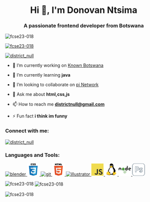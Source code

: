 <h1 align="center">Hi 👋, I'm Donovan Ntsima</h1>
<h3 align="center">A passionate frontend developer from Botswana</h3>

<p align="left"> <img src="https://komarev.com/ghpvc/?username=fcse23-018&label=Profile%20views&color=0e75b6&style=flat" alt="fcse23-018" /> </p>

<p align="left"> <a href="https://github.com/ryo-ma/github-profile-trophy"><img src="https://github-profile-trophy.vercel.app/?username=fcse23-018" alt="fcse23-018" /></a> </p>

<p align="left"> <a href="https://twitter.com/district_null" target="blank"><img src="https://img.shields.io/twitter/follow/district_null?logo=twitter&style=for-the-badge" alt="district_null" /></a> </p>

- 🔭 I’m currently working on [Known Botswana](https://fcse23-018.github.io/knowBotswana/)

- 🌱 I’m currently learning **java**

- 👯 I’m looking to collaborate on [pi Network](https://minepi.com/)

- 💬 Ask me about **html,css,js**

- 📫 How to reach me **districtnull@gmail.com**

- ⚡ Fun fact **i think im funny**

<h3 align="left">Connect with me:</h3>
<p align="left">
<a href="https://twitter.com/district_null" target="blank"><img align="center" src="https://raw.githubusercontent.com/rahuldkjain/github-profile-readme-generator/master/src/images/icons/Social/twitter.svg" alt="district_null" height="30" width="40" /></a>
</p>

<h3 align="left">Languages and Tools:</h3>
<p align="left"> <a href="https://www.blender.org/" target="_blank" rel="noreferrer"> <img src="https://download.blender.org/branding/community/blender_community_badge_white.svg" alt="blender" width="40" height="40"/> </a> <a href="https://www.w3schools.com/css/" target="_blank" rel="noreferrer"> <img src="https://raw.githubusercontent.com/devicons/devicon/master/icons/css3/css3-original-wordmark.svg" alt="css3" width="40" height="40"/> </a> <a href="https://git-scm.com/" target="_blank" rel="noreferrer"> <img src="https://www.vectorlogo.zone/logos/git-scm/git-scm-icon.svg" alt="git" width="40" height="40"/> </a> <a href="https://www.w3.org/html/" target="_blank" rel="noreferrer"> <img src="https://raw.githubusercontent.com/devicons/devicon/master/icons/html5/html5-original-wordmark.svg" alt="html5" width="40" height="40"/> </a> <a href="https://www.adobe.com/in/products/illustrator.html" target="_blank" rel="noreferrer"> <img src="https://www.vectorlogo.zone/logos/adobe_illustrator/adobe_illustrator-icon.svg" alt="illustrator" width="40" height="40"/> </a> <a href="https://developer.mozilla.org/en-US/docs/Web/JavaScript" target="_blank" rel="noreferrer"> <img src="https://raw.githubusercontent.com/devicons/devicon/master/icons/javascript/javascript-original.svg" alt="javascript" width="40" height="40"/> </a> <a href="https://www.linux.org/" target="_blank" rel="noreferrer"> <img src="https://raw.githubusercontent.com/devicons/devicon/master/icons/linux/linux-original.svg" alt="linux" width="40" height="40"/> </a> <a href="https://nodejs.org" target="_blank" rel="noreferrer"> <img src="https://raw.githubusercontent.com/devicons/devicon/master/icons/nodejs/nodejs-original-wordmark.svg" alt="nodejs" width="40" height="40"/> </a> <a href="https://www.photoshop.com/en" target="_blank" rel="noreferrer"> <img src="https://raw.githubusercontent.com/devicons/devicon/master/icons/photoshop/photoshop-line.svg" alt="photoshop" width="40" height="40"/> </a> </p>

<p><img align="left" src="https://github-readme-stats.vercel.app/api/top-langs?username=fcse23-018&show_icons=true&locale=en&layout=compact" alt="fcse23-018" /></p>

<p>&nbsp;<img align="center" src="https://github-readme-stats.vercel.app/api?username=fcse23-018&show_icons=true&locale=en" alt="fcse23-018" /></p>

<p><img align="center" src="https://github-readme-streak-stats.herokuapp.com/?user=fcse23-018&" alt="fcse23-018" /></p>
